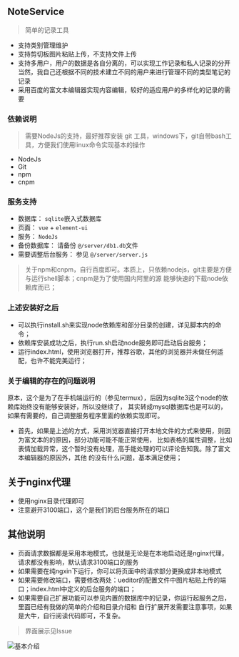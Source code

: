 ## NoteService

> 简单的记录工具


- 支持类别管理维护
- 支持剪切板图片粘贴上传，不支持文件上传
- 支持多用户，用户的数据是各自分离的，可以实现工作记录和私人记录的分开
当然，我自己还根据不同的技术建立不同的用户来进行管理不同的类型笔记的记录
- 采用百度的富文本编辑器实现内容编辑，较好的适应用户的多样化的记录的需要

### 依赖说明
> 需要NodeJs的支持，最好推荐安装 git 工具，windows下，git自带bash工具，方便我们使用linux命令实现基本的操作

- NodeJs
- Git
- npm
- cnpm

### 服务支持
- 数据库： `sqlite`嵌入式数据库
- 页面： `vue` + `element-ui`
- 服务： `NodeJs`
- 备份数据库： 请备份 `@/server/db1.db`文件
- 需要调整后台服务： 参见 `@/server/server.js`

> 关于npm和cnpm，自行百度即可。本质上，只依赖nodejs，git主要是方便与运行shell脚本；cnpm是为了使用国内阿里的源
能够快速的下载node依赖库而已；

### 上述安装好之后
- 可以执行install.sh来实现node依赖库和部分目录的创建，详见脚本内的命令；
- 依赖库安装成功之后，执行run.sh启动node服务即可启动后台服务；
- 运行index.html，使用浏览器打开，推荐谷歌，其他的浏览器并未做任何适配，也许不能完美运行；

### 关于编辑的存在的问题说明
原本，这个是为了在手机端运行的（参见termux），后因为sqlite3这个node的依赖库始终没有能够安装好，所以没继续了，
其实转成mysql数据库也是可以的，如果有需要的，自己调整服务程序里面的依赖实现即可。
- 首先，如果是上述的方式，采用浏览器直接打开本地文件的方式来使用，则因为富文本的的原因，部分功能可能不能正常使用，
比如表格的属性调整，比如表情加载异常，这个暂时没有处理，高手能处理的可以评论告知我。除了富文本编辑器的原因外，其他
的没有什么问题，基本满足使用；

## 关于nginx代理
- 使用nginx目录代理即可
- 注意避开3100端口，这个是我们的后台服务所在的端口


## 其他说明
- 页面请求数据都是采用本地模式，也就是无论是在本地启动还是nginx代理，请求都没有影响，默认请求3100端口的服务
- 如果需要在纯ngxin下运行，你可以将页面中的请求部分更换成非本地模式
- 如果需要修改端口，需要修改两处：ueditor的配置文件中图片粘贴上传的端口；index.html中定义的后台服务的端口；
- 如果需要自己扩展功能可以参见内置的数据库中的记录，你运行起服务之后，里面已经有我做的简单的介绍和目录介绍和
自行扩展开发需要注意事项，如果是大牛，自行阅读代码即可，不复杂。


> 界面展示见Issue

![基本介绍](https://user-images.githubusercontent.com/30148769/60886455-a50d3600-a284-11e9-827f-fb59d62d52e8.png)









